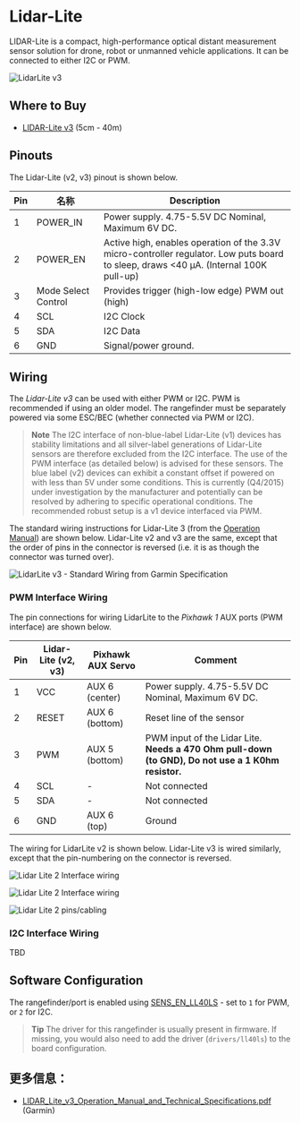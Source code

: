# Lidar-Lite

LIDAR-Lite is a compact, high-performance optical distant measurement sensor solution for drone, robot or unmanned vehicle applications. It can be connected to either I2C or PWM.

![LidarLite v3](../../assets/hardware/sensors/lidar_lite/lidar_lite_v3.jpg)

## Where to Buy

* [LIDAR-Lite v3](https://buy.garmin.com/en-AU/AU/p/557294) (5cm - 40m)

## Pinouts

The Lidar-Lite (v2, v3) pinout is shown below.

| Pin | 名称                  | Description                                                                                                                           |
| --- | ------------------- | ------------------------------------------------------------------------------------------------------------------------------------- |
| 1   | POWER_IN            | Power supply. 4.75-5.5V DC Nominal, Maximum 6V DC.                                                                                    |
| 2   | POWER_EN            | Active high, enables operation of the 3.3V micro-controller regulator. Low puts board to sleep, draws <40 μA. (Internal 100K pull-up) |
| 3   | Mode Select Control | Provides trigger (high-low edge) PWM out (high)                                                                                       |
| 4   | SCL                 | I2C Clock                                                                                                                             |
| 5   | SDA                 | I2C Data                                                                                                                              |
| 6   | GND                 | Signal/power ground.                                                                                                                  |

## Wiring

The *Lidar-Lite v3* can be used with either PWM or I2C. PWM is recommended if using an older model. The rangefinder must be separately powered via some ESC/BEC (whether connected via PWM or I2C).

> **Note** The I2C interface of non-blue-label Lidar-Lite (v1) devices has stability limitations and all silver-label generations of Lidar-Lite sensors are therefore excluded from the I2C interface. The use of the PWM interface (as detailed below) is advised for these sensors. The blue label (v2) devices can exhibit a constant offset if powered on with less than 5V under some conditions. This is currently (Q4/2015) under investigation by the manufacturer and potentially can be resolved by adhering to specific operational conditions. The recommended robust setup is a v1 device interfaced via PWM.

The standard wiring instructions for Lidar-Lite 3 (from the [Operation Manual](http://static.garmin.com/pumac/LIDAR_Lite_v3_Operation_Manual_and_Technical_Specifications.pdf)) are shown below. Lidar-Lite v2 and v3 are the same, except that the order of pins in the connector is reversed (i.e. it is as though the connector was turned over).

![LidarLite v3 - Standard Wiring from Garmin Specification](../../assets/hardware/sensors/lidar_lite/lidar_lite2_standard_wiring_spec.jpg)

### PWM Interface Wiring

The pin connections for wiring LidarLite to the *Pixhawk 1* AUX ports (PWM interface) are shown below.

| Pin | Lidar-Lite (v2, v3) | Pixhawk AUX Servo | Comment                                                                                            |
| --- | ------------------- | ----------------- | -------------------------------------------------------------------------------------------------- |
| 1   | VCC                 | AUX 6 (center)    | Power supply. 4.75-5.5V DC Nominal, Maximum 6V DC.                                                 |
| 2   | RESET               | AUX 6 (bottom)    | Reset line of the sensor                                                                           |
| 3   | PWM                 | AUX 5 (bottom)    | PWM input of the Lidar Lite. **Needs a 470 Ohm pull-down (to GND), Do not use a 1 K0hm resistor.** |
| 4   | SCL                 | -                 | Not connected                                                                                      |
| 5   | SDA                 | -                 | Not connected                                                                                      |
| 6   | GND                 | AUX 6 (top)       | Ground                                                                                             |

The wiring for LidarLite v2 is shown below. Lidar-Lite v3 is wired similarly, except that the pin-numbering on the connector is reversed.

![Lidar Lite 2 Interface wiring](../../assets/hardware/sensors/lidar_lite/lidar_lite_2_interface_wiring.jpg)

![Lidar Lite 2 Interface wiring](../../assets/hardware/sensors/lidar_lite/lidarlite_wiring_scheme_pixhawk.jpg)

![Lidar Lite 2 pins/cabling](../../assets/hardware/sensors/lidar_lite/lidarlite_wiring_pins_cables.jpg)

### I2C Interface Wiring

TBD

## Software Configuration

The rangefinder/port is enabled using [SENS_EN_LL40LS](../advanced_config/parameter_reference.md#SENS_EN_LL40LS) - set to `1` for PWM, or `2` for I2C.

> **Tip** The driver for this rangefinder is usually present in firmware. If missing, you would also need to add the driver (`drivers/ll40ls`) to the board configuration.

## 更多信息：

* [LIDAR_Lite_v3_Operation_Manual_and_Technical_Specifications.pdf](http://static.garmin.com/pumac/LIDAR_Lite_v3_Operation_Manual_and_Technical_Specifications.pdf) (Garmin)